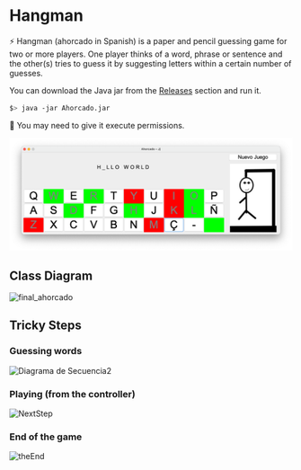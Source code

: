 # Hangman


⚡ Hangman (ahorcado in Spanish) is a paper and pencil guessing game for two or more players. One player thinks of a word, phrase or sentence and the other(s) tries to guess it by suggesting letters within a certain number of guesses. 

You can download the Java jar from the [Releases](https://github.com/pablojj1808/Ahorcado/releases) section and run it.

``` sh
$> java -jar Ahorcado.jar
```
🚫 You may need to give it execute permissions.

![](9.55.23.png)

## Class Diagram
![final_ahorcado](https://user-images.githubusercontent.com/45092820/111287274-590eb900-8643-11eb-9882-f3c8e07a74ab.png)

## Tricky Steps
### Guessing words
![Diagrama de Secuencia2](https://user-images.githubusercontent.com/45092820/111284949-ef8dab00-8640-11eb-81d1-9340c3e0aa5c.png)

### Playing (from the controller)
![NextStep](https://user-images.githubusercontent.com/45092820/111284955-f1576e80-8640-11eb-8498-9e8a8dab814d.png)

### End of the game
![theEnd](https://user-images.githubusercontent.com/45092820/111284964-f2889b80-8640-11eb-9166-0d25b5157dd8.png)
